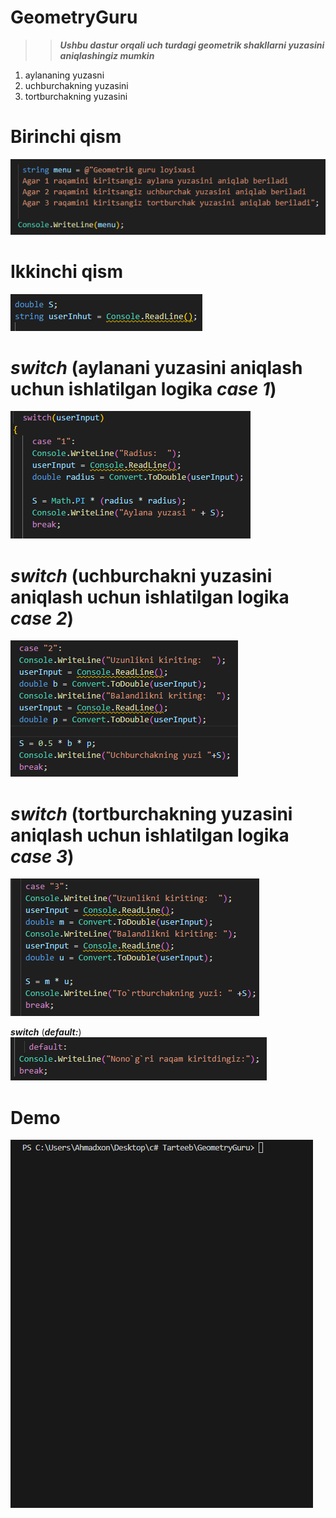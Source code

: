 # GeometryGuru

>>***Ushbu dastur orqali uch turdagi geometrik shakllarni yuzasini aniqlashingiz mumkin***
  
  1. aylananing yuzasni
  1. uchburchakning yuzasini
  3. tortburchakning yuzasini

# Birinchi qism
![alt text](image.png)

# Ikkinchi qism
![alt text](image-1.png)


#  ***switch*** (aylanani yuzasini aniqlash uchun ishlatilgan logika ***case 1***)
![alt text](image-2.png)

#  ***switch*** (uchburchakni yuzasini aniqlash uchun ishlatilgan logika ***case 2***)
![alt text](image-3.png)

#  ***switch*** (tortburchakning yuzasini aniqlash uchun ishlatilgan logika ***case 3***)
![alt text](image-4.png)

***switch*** (***default:***)
![alt text](image-5.png)

# Demo
![alt text](geomtyGuru.gif)
